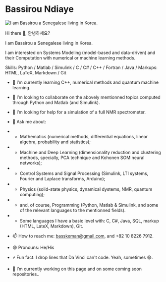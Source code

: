 # Bassirou Ndiaye 
![I am Bassirou a Senegalese living in Korea.](https://pbs.twimg.com/profile_banners/377402778/1672025817/1080x360)


Hi there 👋, 안녕하세요?

I am Bassirou a Senegalese living in Korea.

I am interested on Systems Modeling (model-based and data-driven) and their Computation with numerical or machine learning methods.


Skills: Python / Matlab / Simulink / C / C# / C++ / Fortran / Java / Markups: HTML, LaTeX, Markdown / Git


 
- 🌱 I’m currently learning C++, numerical methods and quantum machine learning.
- 👯 I’m looking to collaborate on the abovely mentionned topics computed through Python and Matlab (and Simulink).
- 🤔 I’m looking for help for a simulation of a full NMR spectrometer.

- 💬 Ask me about:
- - Mathematics (numerical methods, differential equations, linear algebra, probability and statistics);
- - Machine and Deep Learning (dimensionality reduction and clustering methods, specially, PCA technique and Kohonen SOM neural networks);
- - Control Systems and Signal Processing (Simulink, LTI systems, Fourier and Laplace transforms, Arduino);
- - Physics (solid-state physics, dynamical dystems, NMR, quantum computing); 
- - and, of course, Programming (Python, Matlab & Simulink, and some of the relevant languages to the mentionned fields).
- - Some languages I have a basic level with: C, C#, Java, SQL, markup (HTML, LateX, Markdown), Git.

- 📫 How to reach me: basskeman@gmail.com, and +82 10 8226 7912.
- 😄 Pronouns: He/His

- ⚡ Fun fact: I drop lines that Da Vinci can't code. Yeah, sometimes 😄.

- 🔭 I’m currently working on this page and on some coming soon repositories..
